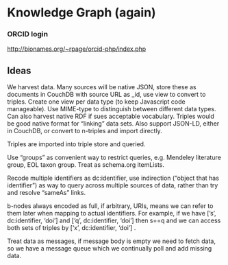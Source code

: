 # Knowledge Graph (again)


### ORCID login

http://bionames.org/~rpage/orcid-php/index.php


## Ideas

We harvest data. Many sources will be native JSON, store these as documents in CouchDB with source URL as _id, use view to convert to triples. Create one view per data type (to keep Javascript code manageable). Use MIME-type to distinguish between different data types. Can also harvest native RDF if sues acceptable vocabulary. Triples would be good native format for “linking” data sets. Also support JSON-LD, either in CouchDB, or convert to n-triples and import directly.

Triples are imported into triple store and queried.

Use “groups” as convenient way to restrict queries, e.g. Mendeley literature group, EOL taxon group. Treat as schema.org itemLists.

Recode multiple identifiers as dc:identifier, use indirection (“object that has identifier”) as way to query across multiple sources of data, rather than try and resolve “sameAs” links. 

b-nodes always encoded as full, if arbitrary, URIs, means we can refer to them later when mapping to actual identifiers. For example, if we have [’s’, dc:identifier, ‘doi’] and [‘q’, dc:identifier, ‘doi’] then s==q and we can access both sets of triples by [‘x’, dc:identifier, ‘doi’] .

Treat data as messages, if message body is empty we need to fetch data, so we have a message queue which we continually poll and add missing data.

